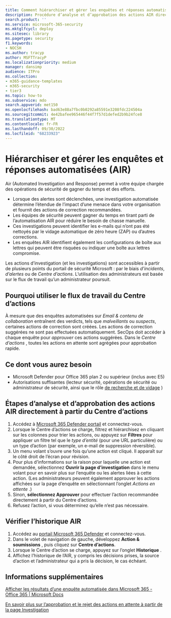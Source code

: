 ```yaml
---
title: Comment hiérarchiser et gérer les enquêtes et réponses automatisées (AIR).
description: Procédure d’analyse et d’approbation des actions AIR directement à partir du Centre d’actions. Lorsque des alertes sont déclenchées, l’analyse automatisée et la réponse (AIR) détermine l’étendue de l’impact d’une menace dans votre organisation et fournit des actions de correction recommandées.
search.product: ''
ms.service: microsoft-365-security
ms.mktglfcycl: deploy
ms.sitesec: library
ms.pagetype: security
f1.keywords:
- NOCSH
ms.author: tracyp
author: MSFTTracyP
ms.localizationpriority: medium
manager: dansimp
audience: ITPro
ms.collection:
- m365-guidance-templates
- m365-security
- tier3
ms.topic: how-to
ms.subservice: mdo
search.appverid: met150
ms.openlocfilehash: bad63e88a7fbc0b0292a85591e3208fdc224504a
ms.sourcegitcommit: 4e42bafee965446f44f7f57d1defed2b9b24fce8
ms.translationtype: MT
ms.contentlocale: fr-FR
ms.lasthandoff: 09/30/2022
ms.locfileid: "68233923"
---
```

# <a name="prioritize-and-manage-automated-investigations-and-response-air"></a>Hiérarchiser et gérer les enquêtes et réponses automatisées (AIR)

Air (Automated Investigation and Response) permet à votre équipe chargée des opérations de sécurité de gagner du temps et des efforts.

- Lorsque des alertes sont déclenchées, une investigation automatisée détermine l’étendue de l’impact d’une menace dans votre organisation et fournit des actions de correction recommandées.
- Les équipes de sécurité peuvent gagner du temps en tirant parti de l’automatisation AIR pour réduire le besoin de chasse manuelle.
- Ces investigations peuvent identifier les e-mails qui n’ont pas été nettoyés par le vidage automatique de zéro heure (ZAP) ou d’autres corrections.
- Les enquêtes AIR identifient également les configurations de boîte aux lettres qui peuvent être risquées ou indiquer une boîte aux lettres compromise.

Les actions d’investigation (et les investigations) sont accessibles à partir de plusieurs points du portail de sécurité Microsoft : par le biais *d’incidents*, *d’alertes* ou de *Centre d’actions*. L’utilisation des administrateurs est basée sur le flux de travail qu’un administrateur poursuit.

## <a name="why-use-the-action-center-workflow"></a>Pourquoi utiliser le flux de travail du Centre d’actions

À mesure que des enquêtes automatisées sur *Email & contenu de collaboration* entraînent des verdicts, tels que *malveillants* ou *suspects*, certaines actions de correction sont créées. Les actions de correction suggérées ne sont pas effectuées automatiquement. SecOps doit accéder à chaque enquête pour *approuver* ces actions suggérées. Dans le *Centre d’actions* , toutes les actions en attente sont agrégées pour approbation rapide.

## <a name="what-youll-need"></a>Ce dont vous aurez besoin

- Microsoft Defender pour Office 365 plan 2 ou supérieur (inclus avec E5)
- Autorisations suffisantes (lecteur sécurité, opérations de sécurité ou administrateur de sécurité, ainsi que le rôle [de recherche et de vidage](../permissions-microsoft-365-security-center.md) )

## <a name="steps-to-analyze-and-approve-air-actions-directly-from-the-action-center"></a>Étapes d’analyse et d’approbation des actions AIR directement à partir du Centre d’actions

1. Accédez à [Microsoft 365 Defender portail](https://security.microsoft.com/action-center) et connectez-vous.
2. Lorsque le Centre d’actions se charge, filtrez et hiérarchisez en cliquant sur les colonnes pour trier les actions, ou appuyez sur **Filtres** pour appliquer un filtre tel que le *type d’entité* (pour une URL particulière) ou un type d’action (par exemple, un e-mail de suppression réversible).
3. Un menu volant s’ouvre une fois qu’une action est cliqué. Il apparaît sur le côté droit de l’écran pour révision.
4. Pour plus d’informations sur la raison pour laquelle une action est demandée, sélectionnez **Ouvrir la page d’investigation** dans le menu volant pour en savoir plus sur l’enquête ou les alertes liées à cette action. (Les administrateurs peuvent également approuver les actions affichées sur la page d’enquête en sélectionnant l’onglet *Actions en attente* .)
5. Sinon, **sélectionnez Approuver** pour effectuer l’action recommandée directement à partir du Centre d’actions.
6. Refusez l’action, si vous déterminez qu’elle n’est pas nécessaire.

## <a name="check-air-history"></a>Vérifier l’historique AIR

1. Accédez au [portail Microsoft 365 Defender](https://security.microsoft.com) et connectez-vous.
2. Dans le volet de navigation de gauche, développez **Action & soumissions** , puis cliquez sur **Centre d’actions**.
3. Lorsque le Centre d’action se charge, appuyez sur l’onglet **Historique** .
4. Affichez l’historique de l’AIR, y compris les décisions prises, la source d’action et l’administrateur qui a pris la décision, le cas échéant.

## <a name="more-information"></a>Informations supplémentaires

[Afficher les résultats d’une enquête automatisée dans Microsoft 365 - Office 365 | Microsoft Docs](../air-view-investigation-results.md)

[En savoir plus sur l’approbation et le rejet des actions en attente à partir de la page Investigation](../air-review-approve-pending-completed-actions.md)
